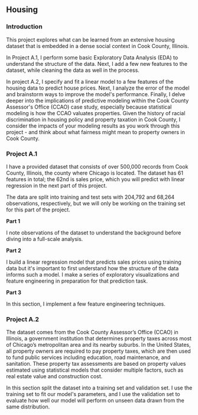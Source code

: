 ## Housing 

### Introduction

This project explores what can be learned from an extensive housing dataset that is embedded in a dense social context in Cook County, Illinois.

In Project A.1, I perform some basic Exploratory Data Analysis (EDA) to understand the structure of the data. Next, I add a few new features to the dataset, while cleaning the data as well in the process.

In project A.2, I specify and fit a linear model to a few features of the housing data to predict house prices. Next, I analyze the error of the model and brainstorm ways to improve the model's performance. Finally, I delve deeper into the implications of predictive modeling within the Cook County Assessor's Office (CCAO) case study, especially because statistical modeling is how the CCAO valuates properties. Given the history of racial discrimination in housing policy and property taxation in Cook County, I consider the impacts of your modeling results as you work through this project - and think about what fairness might mean to property owners in Cook County.

### Project A.1

I have a provided dataset that consists of over 500,000 records from Cook County, Illinois, the county where Chicago is located. The dataset has 61 features in total; the 62nd is sales price, which you will predict with linear regression in the next part of this project.

The data are split into training and test sets with 204,792 and 68,264 observations, respectively, but we will only be working on the training set for this part of the project.

**Part 1**

I note observations of the dataset to understand the background before diving into a full-scale analysis.

**Part 2**

I build a linear regression model that predicts sales prices using training data but it's important to first understand how the structure of the data informs such a model. I make a series of exploratory visualizations and feature engineering in preparation for that prediction task.

**Part 3**

In this section, I implement a few feature engineering techniques.

### Project A.2

The dataset comes from the Cook County Assessor’s Office (CCAO) in Illinois, a government institution that determines property taxes across most of Chicago’s metropolitan area and its nearby suburbs. In the United States, all property owners are required to pay property taxes, which are then used to fund public services including education, road maintenance, and sanitation. These property tax assessments are based on property values estimated using statistical models that consider multiple factors, such as real estate value and construction cost.

In this section split the dataset into a training set and validation set. I use the training set to fit our model's parameters, and I use the validation set to evaluate how well our model will perform on unseen data drawn from the same distribution.








